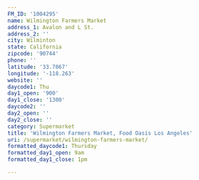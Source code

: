 ```yaml
---
FM_ID: '1004295'
name: Wilmington Farmers Market
address_1: Avalon and L St.
address_2: ''
city: Wilminton
state: California
zipcode: '90744'
phone: ''
latitude: '33.7867'
longitude: '-118.263'
website: ''
daycode1: Thu
day1_open: '900'
day1_close: '1300'
daycode2: ''
day2_open: ''
day2_close: ''
category: Supermarket
title: 'Wilmington Farmers Market, Food Oasis Los Angeles'
uri: /supermarket/wilmington-farmers-market/
formatted_daycode1: Thursday
formatted_day1_open: 9am
formatted_day1_close: 1pm

---
```

